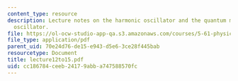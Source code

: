 ```yaml
---
content_type: resource
description: Lecture notes on the harmonic oscillator and the quantum mechanical harmonic
  oscillator.
file: https://ol-ocw-studio-app-qa.s3.amazonaws.com/courses/5-61-physical-chemistry-fall-2007/cc186784ceeb24179abba747588570fc_lecture12to15.pdf
file_type: application/pdf
parent_uid: 70e24d76-de15-e943-d5e6-3ce28f445bab
resourcetype: Document
title: lecture12to15.pdf
uid: cc186784-ceeb-2417-9abb-a747588570fc
---
```

